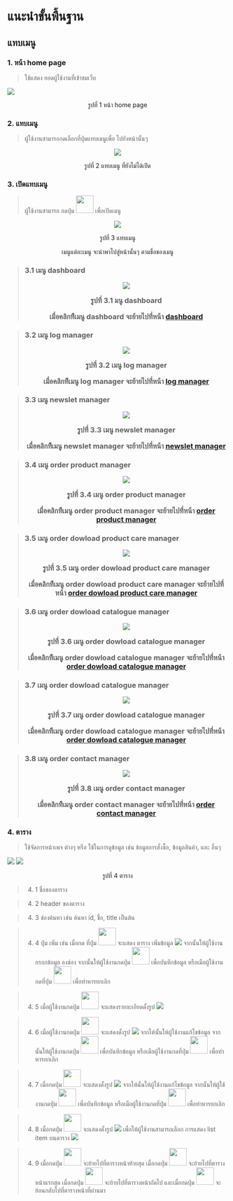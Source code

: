 # แนะนำขั้นพื้นฐาน
## แทบเมนู

### 1. หน้า home page
> ใช้แสดง ยอดผู้ใช้งานที่เข้าชมเว็บ

<img src=imgs/home_page.png>
<p align="center"> รูปที่ 1 หน้า home page</p>

### 2. แทบเมนู
> ผู้ใช้งานสามารถกดเลือกที่ปุ่มแทบเมนูเพื่อ ไปยังหน้านั้นๆ

<p align="center"><img src=imgs/tab_menu_not_open.png></p>
<p align="center"> รูปที่ 2 แทบเมนู ที่ยังไม่ได้เปิด</p>

### 3. เปิดแทบเมนู
> ผู้ใช้งานสามารถ กดปุ่ม <img height="40" src=imgs/button_menu.png /> เพื่อเปิดเมนู

<p align="center"><img src=imgs/tab_menu_open.png></p>
<p align="center"> รูปที่ 3 แทบเมนู </p>
<p align="center"> เมนูแต่ละเมนู จะนำพาไปสู่หน้านั้นๆ ตามชื่อของเมนู </p>

> ### 3.1 เมนู dashboard <p align="center"><img src=imgs/menu_list_dashboard.png /></p><p align="center"> รูปที่ 3.1 มนู dashboard </p><p align="center"> เมื่อคลิกทีืเมนู dashboard จะย้ายไปที่หน้า <a href=/docs/dashboard/dashboard.md >dashboard</a></p>

> ### 3.2 เมนู log manager <p align="center"><img src=imgs/menu_list_log_manager.png /></p><p align="center"> รูปที่ 3.2 เมนู log manager </p><p align="center"> เมื่อคลิกทีืเมนู log manager จะย้ายไปที่หน้า <a href=/docs/dashboard/dashboard.md >log manager</a></p>

> ### 3.3 เมนู newslet manager <p align="center"><img src=imgs/menu_list_newslet_manager.png /></p><p align="center"> รูปที่ 3.3 เมนู newslet manager </p><p align="center"> เมื่อคลิกทีืเมนู newslet manager จะย้ายไปที่หน้า <a href=/docs/dashboard/dashboard.md >newslet manager</a></p>

> ### 3.4 เมนู order product manager <p align="center"><img src=imgs/menu_list_order_product_manager.png /></p><p align="center"> รูปที่ 3.4 เมนู order product manager </p><p align="center"> เมื่อคลิกทีืเมนู order product manager จะย้ายไปที่หน้า <a href=/docs/dashboard/dashboard.md >order product manager</a></p>

> ### 3.5 เมนู order dowload product care manager <p align="center"><img src=imgs/menu_list_order_dowload_product_care_manager.png /></p><p align="center"> รูปที่ 3.5 เมนู order dowload product care manager </p><p align="center"> เมื่อคลิกทีืเมนู order dowload product care manager จะย้ายไปที่หน้า <a href=/docs/dashboard/dashboard.md >order dowload product care manager</a></p>

> ### 3.6 เมนู order dowload catalogue manager <p align="center"><img src=imgs/menu_list_order_dowload_catalogue_manager.png /></p><p align="center"> รูปที่ 3.6 เมนู order dowload catalogue manager </p><p align="center"> เมื่อคลิกทีืเมนู order dowload catalogue manager จะย้ายไปที่หน้า <a href=/docs/dashboard/dashboard.md >order dowload catalogue manager</a></p>

> ### 3.7 เมนู order dowload catalogue manager <p align="center"><img src=imgs/menu_list_order_dowload_catalogue_manager.png /></p><p align="center"> รูปที่ 3.7 เมนู order dowload catalogue manager </p><p align="center"> เมื่อคลิกทีืเมนู order dowload catalogue manager จะย้ายไปที่หน้า <a href=/docs/dashboard/dashboard.md >order dowload catalogue manager</a></p>

> ### 3.8 เมนู order contact manager <p align="center"><img src=imgs/menu_list_order_contact_manager.png /></p><p align="center"> รูปที่ 3.8 เมนู order contact manager </p><p align="center"> เมื่อคลิกทีืเมนู order contact manager จะย้ายไปที่หน้า <a href=/docs/dashboard/dashboard.md >order contact manager</a></p>

### 4. ตาราง
> ใช้จัดการหน้าเพจ ต่างๆ หรือ ใช้ในการดูข้อมูล เช่น ข้อมูลการสั่งซื้อ, ข้อมูลสินค้า, และ อื่นๆ


<img src=imgs/table.png>
<img src=imgs/table_detail.png>
<p align="center"> รูปที่ 4 ตาราง </p>

>4. 1 ชื่อของตาราง

>4. 2 header ของตาราง

>4. 3 ช่องค้นหา เช่น ค้นหา id, ชื่อ, title เป็นต้น 

>4. 4 ปุ่ม เพิ่ม เช่น เมื่อกด ที่ปุ่ม  <img height="40" src=imgs/button_add.png /> จะแสดง ตาราง เพิ่มข้อมูล <img src=imgs/table_add.png> จากนั้นให้ผู้ใช้งานกรอกข้อมูล ลงช่อง จากนั้นให้ผู้ใช้งานกดปุ่ม  <img height="40" src=imgs/button_true.png /> เพื่อบันทึกข้อมูล หรือเมือผู้ใช้งานกดที่ปุ่ม <img height="40" src=imgs/button_false.png />  เพื่อทำหารยกเลิก


>4. 5 เมื่อผู้ใช้งานกดปุ่ม <img height="40" src=imgs/show.png /> จะแสดงรายละเอียดดั้งรูป <img src=imgs/show_detail.png />


>4. 6 เมื่อผู้ใช้งานกดปุ่ม <img height="40" src=imgs/button_edit.png /> จะแสดงดั้งรูป <img src=imgs/table_edit.png /> จากให้นั้นให้ผู้ใช้งานแก้ไขข้อมูล จากนั้นให้ผู้ใช้งานกดปุ่ม  <img height="40" src=imgs/button_true.png /> เพื่อบันทึกข้อมูล หรือเมือผู้ใช้งานกดที่ปุ่ม <img height="40" src=imgs/button_false.png />  เพื่อทำหารยกเลิก

>4. 7 เมื่อกดปุ่ม <img height="40" src=imgs/button_remove.png /> จะแสดงดั้งรูป <img src=imgs/table_remove.png /> จากให้นั้นให้ผู้ใช้งานแก้ไขข้อมูล จากนั้นให้ผู้ใช้งานกดปุ่ม  <img height="40" src=imgs/button_true.png /> เพื่อบันทึกข้อมูล หรือเมือผู้ใช้งานกดที่ปุ่ม <img height="40" src=imgs/button_false.png />  เพื่อทำหารยกเลิก

>4. 8 เมื่อกดปุ่ม <img height="40" src=imgs/button_row.png /> จะแสดงดั้งรูป <img  src=imgs/button_row_list.png /> เพื่อให้ผู้ใช้งานสามารถเลือก การแสดง list item บนตาราง <img  src=imgs/table_list_row_detail.png />

>4. 9 เมื่อกดปุ่ม <img height="40" src=imgs/button_move_to.png /> จะย้ายไปที่ตารางหน้าท้ายสุด เมื่อกดปุ่ม <img height="40" src=imgs/button_back_to.png /> จะย้ายไปที่ตารางหน้าแรกสุด เมื่อกดปุ่ม <img height="40" src=imgs/button_move.png /> จะย้ายไปที่ตารางหน้าถัดไป และเมื่อกดปุ่ม <img height="40" src=imgs/button_back.png /> จะย้อนกลับไปที่ตารางหน้าที่ผ่านมา